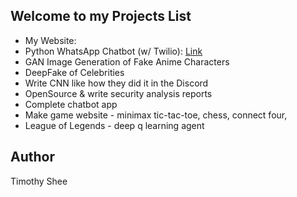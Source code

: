 ## Welcome to my Projects List

* My Website: 
* Python WhatsApp Chatbot (w/ Twilio): [Link](https://my-python-chatbot.herokuapp.com/)
* GAN Image Generation of Fake Anime Characters
* DeepFake of Celebrities
* Write CNN like how they did it in the Discord
* OpenSource & write security analysis reports
* Complete chatbot app
* Make game website - minimax tic-tac-toe, chess, connect four, 
* League of Legends - deep q learning agent

## Author
Timothy Shee
